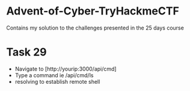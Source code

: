# Advent-of-Cyber-TryHackmeCTF
Contains my solution to the challenges presented in the 25 days course

# Task 29
- Navigate to [http://yourip:3000/api/cmd]
- Type a command ie /api/cmd/ls
- resolving to establish remote shell
